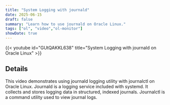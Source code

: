 ```yaml
---
title: "System Logging with journald"
date: 2025-06-15
draft: false
summary: "Learn how to use journald on Oracle Linux."
tags: ["ol", "video","ol-monitor"]
showDate: true
---
```


{{< youtube id="GUtQAKKL638" title="System Logging with journald on Oracle Linux" >}}

## Details

This video demonstrates using journald logging utility with journalctl on Oracle Linux. Journald is a logging service included with systemd. It collects and stores logging data in structured, indexed journals. Journalctl is a command utility used to view journal logs.
